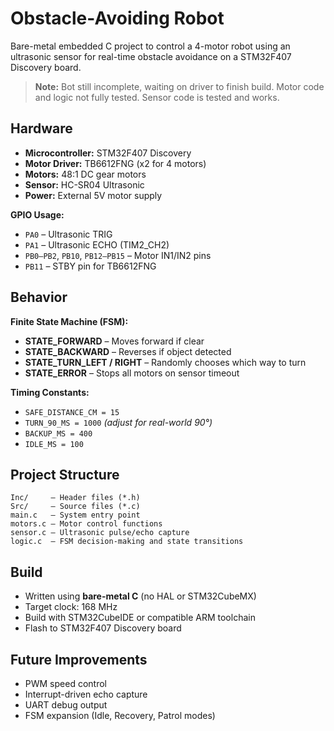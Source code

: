 # Obstacle-Avoiding Robot

Bare-metal embedded C project to control a 4-motor robot using an ultrasonic sensor for real-time obstacle avoidance on a STM32F407 Discovery board.

> **Note:** Bot still incomplete, waiting on driver to finish build. Motor code and logic not fully tested. Sensor code is tested and works.

## Hardware
- **Microcontroller:** STM32F407 Discovery
- **Motor Driver:** TB6612FNG (x2 for 4 motors)
- **Motors:** 48:1 DC gear motors
- **Sensor:** HC-SR04 Ultrasonic
- **Power:** External 5V motor supply 

**GPIO Usage:**
- `PA0` – Ultrasonic TRIG
- `PA1` – Ultrasonic ECHO (TIM2_CH2)
- `PB0–PB2`, `PB10`, `PB12–PB15` – Motor IN1/IN2 pins
- `PB11` – STBY pin for TB6612FNG

## Behavior

**Finite State Machine (FSM):**
- **STATE_FORWARD** – Moves forward if clear
- **STATE_BACKWARD** – Reverses if object detected
- **STATE_TURN_LEFT / RIGHT** – Randomly chooses which way to turn
- **STATE_ERROR** – Stops all motors on sensor timeout

**Timing Constants:**
- `SAFE_DISTANCE_CM = 15`
- `TURN_90_MS = 1000` *(adjust for real-world 90°)*
- `BACKUP_MS = 400`
- `IDLE_MS = 100`

## Project Structure
```
Inc/     – Header files (*.h)
Src/     – Source files (*.c)
main.c   – System entry point
motors.c – Motor control functions
sensor.c – Ultrasonic pulse/echo capture
logic.c  – FSM decision-making and state transitions
```

## Build
- Written using **bare-metal C** (no HAL or STM32CubeMX)
- Target clock: 168 MHz
- Build with STM32CubeIDE or compatible ARM toolchain
- Flash to STM32F407 Discovery board

## Future Improvements
- PWM speed control
- Interrupt-driven echo capture
- UART debug output
- FSM expansion (Idle, Recovery, Patrol modes)
